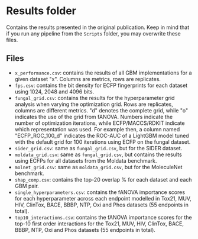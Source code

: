 # Results folder  
Contains the results presented in the original publication. Keep in mind that if you run any pipeline from the `Scripts` folder, you may overwrite these files.  

## Files
- `x_performance.csv`: contains the results of all GBM implementations for a given dataset "x". Columns are metrics, rows are replicates.   
- `fps.csv`: contains the bit density for ECFP fingerprints for each dataset using 1024, 2048 and 4096 bits.  
- `fungal_grid.csv`: contains the results for the hyperparameter grid analysis when varying the optimization grid. Rows are replicates, columns are different metrics. "d" denotes the complete grid, while "o" indicates the use of the grid from fANOVA. Numbers indicate the number of optimization iterations, while ECFP/MACCS/RDKIT indicate which representation was used. For example then, a column named "ECFP_ROC_100_d" indicates the ROC-AUC of a LightGBM model tuned with the default grid for 100 iterations using ECFP on the fungal dataset.  
- `sider_grid.csv`: same as `fungal_grid.csv`, but for the SIDER dataset.  
- `moldata_grid.csv`: same as `fungal_grid.csv`, but contains the results using ECFPs for all datasets from the Moldata benchmark.  
- `molnet_grid.csv`: same as `moldata_grid.csv`, but for the MoleculeNet benchmark.  
- `shap_comp.csv`: contains the top-20 overlap % for each dataset and each GBM pair.  
- `single_hyperparameters.csv`: contains the fANOVA importance scores for each hyperparameter across each endpoint modelled in Tox21, MUV, HIV, ClinTox, BACE, BBBP, NTP, Oxi and Phos datasets (55 endpoints in total).  
- `top10_interactions.csv`: contains the fANOVA importance scores for the top-10 first order interactions for the Tox21, MUV, HIV, ClinTox, BACE, BBBP, NTP, Oxi and Phos datasets (55 endpoints in total).  


